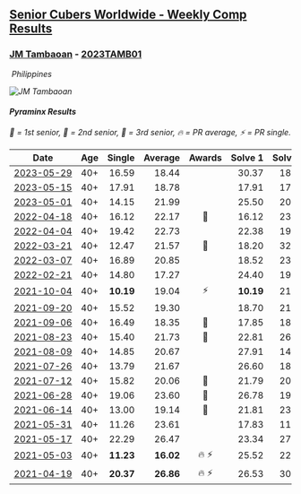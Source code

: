 <style>table {white-space: nowrap;}</style>
<link rel="stylesheet" type="text/css" href="/scw-comp/css/flags.css" />

## [Senior Cubers Worldwide - Weekly Comp Results](/scw-comp/results/)
### [JM Tambaoan](README.md) - [2023TAMB01](https://www.worldcubeassociation.org/persons/2023TAMB01?event=pyram)

<i class="flag flag-PH" />&nbsp;Philippines

![JM Tambaoan](1681359750.png)

#### Pyraminx Results

<span style="white-space: nowrap;">🥇 = 1st senior</span>, <span style="white-space: nowrap;">🥈 = 2nd senior</span>, <span style="white-space: nowrap;">🥉 = 3rd senior</span>, <span style="white-space: nowrap;">🔥 = PR average</span>, <span style="white-space: nowrap;">⚡ = PR single</span>.

| Date | Age | Single | Average | Awards | Solve 1 | Solve 2 | Solve 3 | Solve 4 | Solve 5 | Video |
| :--: | :--: | --: | --: | :--: | --: | --: | --: | --: | --: | :-- |
| [2023-05-29](../../results/2023-05-29/pyram.md) | 40+ | 16.59 | 18.44 |  | 30.37 | 18.73 | 16.59 | 17.92 | 18.66 | [Desktop](https://www.facebook.com/events/3552780501633678/permalink/3557597531151975) / [Mobile](https://m.facebook.com/events/3552780501633678?view=permalink&id=3557597531151975) |
| [2023-05-15](../../results/2023-05-15/pyram.md) | 40+ | 17.91 | 18.78 |  | 17.91 | 17.98 | 19.31 | 19.06 | 20.68 | [Desktop](https://www.facebook.com/events/128088546941599/permalink/135680242849096) / [Mobile](https://m.facebook.com/events/128088546941599?view=permalink&id=135680242849096) |
| [2023-05-01](../../results/2023-05-01/pyram.md) | 40+ | 14.15 | 21.99 |  | 25.50 | 20.74 | 19.74 | 30.33 | 14.15 | [Desktop](https://www.facebook.com/events/1407988503335303/permalink/1412852846182202) / [Mobile](https://m.facebook.com/events/1407988503335303?view=permalink&id=1412852846182202) |
| [2022-04-18](../../results/2022-04-18/pyram.md) | 40+ | 16.12 | 22.17 | 🥉 | 16.12 | 23.60 | 23.45 | 25.96 | 19.46 | [Desktop](https://www.facebook.com/events/566110581332467/permalink/573215567288635) / [Mobile](https://m.facebook.com/events/566110581332467?view=permalink&id=573215567288635) |
| [2022-04-04](../../results/2022-04-04/pyram.md) | 40+ | 19.42 | 22.73 |  | 22.38 | 19.42 | 31.30 | 23.57 | 22.24 | [Desktop](https://www.facebook.com/events/1171138513621623/permalink/1174212996647508) / [Mobile](https://m.facebook.com/events/1171138513621623?view=permalink&id=1174212996647508) |
| [2022-03-21](../../results/2022-03-21/pyram.md) | 40+ | 12.47 | 21.57 | 🥉 | 18.20 | 32.75 | 22.76 | 23.76 | 12.47 | [Desktop](https://www.facebook.com/events/525463282272711/permalink/532701568215549) / [Mobile](https://m.facebook.com/events/525463282272711?view=permalink&id=532701568215549) |
| [2022-03-07](../../results/2022-03-07/pyram.md) | 40+ | 16.89 | 20.85 |  | 18.52 | 23.44 | 20.60 | 16.89 | 23.66 | [Desktop](https://www.facebook.com/events/492851219083428/permalink/498108431891040) / [Mobile](https://m.facebook.com/events/492851219083428?view=permalink&id=498108431891040) |
| [2022-02-21](../../results/2022-02-21/pyram.md) | 40+ | 14.80 | 17.27 |  | 24.40 | 19.76 | 14.80 | 16.03 | 16.02 | [Desktop](https://www.facebook.com/events/283377510532834/permalink/286451556892096) / [Mobile](https://m.facebook.com/events/283377510532834?view=permalink&id=286451556892096) |
| [2021-10-04](../../results/2021-10-04/pyram.md) | 40+ | **10.19** | 19.04 | ⚡ | **10.19** | 21.76 | 15.04 | 23.24 | 20.32 | [Desktop](https://www.facebook.com/events/1205858816603137/permalink/1214796175709401) / [Mobile](https://m.facebook.com/events/1205858816603137?view=permalink&id=1214796175709401) |
| [2021-09-20](../../results/2021-09-20/pyram.md) | 40+ | 15.52 | 19.30 |  | 18.70 | 21.48 | 15.52 | 17.72 | 23.54 | [Desktop](https://www.facebook.com/events/374286267681717/permalink/383598310083846) / [Mobile](https://m.facebook.com/events/374286267681717?view=permalink&id=383598310083846) |
| [2021-09-06](../../results/2021-09-06/pyram.md) | 40+ | 16.49 | 18.35 | 🥉 | 17.85 | 18.61 | 18.60 | 16.49 | 23.37 | [Desktop](https://www.facebook.com/events/369922348122346/permalink/379189470528967) / [Mobile](https://m.facebook.com/events/369922348122346?view=permalink&id=379189470528967) |
| [2021-08-23](../../results/2021-08-23/pyram.md) | 40+ | 15.40 | 21.73 | 🥉 | 22.81 | 26.76 | 15.40 | 25.69 | 16.68 | [Desktop](https://www.facebook.com/events/540950593849891/permalink/549913482953602) / [Mobile](https://m.facebook.com/events/540950593849891?view=permalink&id=549913482953602) |
| [2021-08-09](../../results/2021-08-09/pyram.md) | 40+ | 14.85 | 20.67 |  | 27.91 | 14.85 | 22.37 | 21.80 | 17.84 | [Desktop](https://www.facebook.com/events/342027504219422/permalink/350830090005830) / [Mobile](https://m.facebook.com/events/342027504219422?view=permalink&id=350830090005830) |
| [2021-07-26](../../results/2021-07-26/pyram.md) | 40+ | 13.79 | 21.67 |  | 26.60 | 18.19 | 26.24 | 20.59 | 13.79 | [Desktop](https://www.facebook.com/events/5895704557137692/permalink/5959929774048503) / [Mobile](https://m.facebook.com/events/5895704557137692?view=permalink&id=5959929774048503) |
| [2021-07-12](../../results/2021-07-12/pyram.md) | 40+ | 15.82 | 20.06 | 🥉 | 21.79 | 20.12 | 21.48 | 15.82 | 18.59 | [Desktop](https://www.facebook.com/events/853178815336395/permalink/861037351217208) / [Mobile](https://m.facebook.com/events/853178815336395?view=permalink&id=861037351217208) |
| [2021-06-28](../../results/2021-06-28/pyram.md) | 40+ | 19.06 | 23.60 | 🥉 | 26.78 | 19.06 | 20.64 | 26.02 | 24.13 | [Desktop](https://www.facebook.com/events/2032757193542617/permalink/2043528875798782) / [Mobile](https://m.facebook.com/events/2032757193542617?view=permalink&id=2043528875798782) |
| [2021-06-14](../../results/2021-06-14/pyram.md) | 40+ | 13.00 | 19.14 | 🥉 | 21.81 | 23.79 | 17.67 | 17.95 | 13.00 | [Desktop](https://www.facebook.com/events/154757253369245/permalink/162970869214550) / [Mobile](https://m.facebook.com/events/154757253369245?view=permalink&id=162970869214550) |
| [2021-05-31](../../results/2021-05-31/pyram.md) | 40+ | 11.26 | 23.61 |  | 17.83 | 11.26 | 27.17 | 33.49 | 25.84 | [Desktop](https://www.facebook.com/events/4232725036784843/permalink/4268560599867953) / [Mobile](https://m.facebook.com/events/4232725036784843?view=permalink&id=4268560599867953) |
| [2021-05-17](../../results/2021-05-17/pyram.md) | 40+ | 22.29 | 26.47 |  | 23.34 | 27.20 | 22.29 | 28.87 | 31.92 | [Desktop](https://www.facebook.com/events/200054195285035/permalink/207024627921325) / [Mobile](https://m.facebook.com/events/200054195285035?view=permalink&id=207024627921325) |
| [2021-05-03](../../results/2021-05-03/pyram.md) | 40+ | **11.23** | **16.02** | 🔥 ⚡ | 25.52 | 22.25 | **11.23** | 12.67 | 13.15 | [Desktop](https://www.facebook.com/events/1091923434665777/permalink/1097153047476149) / [Mobile](https://m.facebook.com/events/1091923434665777?view=permalink&id=1097153047476149) |
| [2021-04-19](../../results/2021-04-19/pyram.md) | 40+ | **20.37** | **26.86** | 🔥 ⚡ | 26.53 | 30.89 | 31.94 | **20.37** | 23.16 | [Desktop](https://www.facebook.com/events/455121419077355/permalink/460120138577483) / [Mobile](https://m.facebook.com/events/455121419077355?view=permalink&id=460120138577483) |


<!-- Global site tag (gtag.js) - Google Analytics -->
<script async src="https://www.googletagmanager.com/gtag/js?id=UA-86348435-3"></script>
<script>window.dataLayer = window.dataLayer || []; function gtag() {dataLayer.push(arguments);} gtag('js', new Date()); gtag('config', 'UA-86348435-3');</script>
